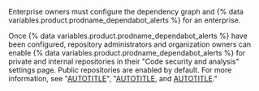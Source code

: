 Enterprise owners must configure the dependency graph and {% data variables.product.prodname_dependabot_alerts %} for an enterprise.

Once {% data variables.product.prodname_dependabot_alerts %} have been configured, repository administrators and organization owners can enable {% data variables.product.prodname_dependabot_alerts %} for private and internal repositories in their "Code security and analysis" settings page. Public repositories are enabled by default. For more information, see "[AUTOTITLE](/admin/code-security/managing-supply-chain-security-for-your-enterprise/enabling-the-dependency-graph-for-your-enterprise)", "[AUTOTITLE](/admin/configuration/configuring-github-connect/enabling-dependabot-for-your-enterprise), and [AUTOTITLE](/code-security/dependabot/dependabot-alerts/configuring-dependabot-alerts)."